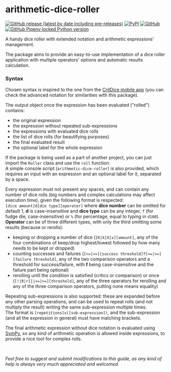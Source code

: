 # arithmetic-dice-roller
[![GitHub release (latest by date including pre-releases)](https://img.shields.io/github/v/release/Damax00/arithmetic-dice-roller?include_prereleases)](https://github.com/Damax00/arithmetic-dice-roller/releases)
[![PyPI](https://img.shields.io/pypi/v/arithmetic-dice-roller)](https://pypi.org/project/arithmetic-dice-roller/)
[![GitHub](https://img.shields.io/github/license/Damax00/arithmetic-dice-roller)](https://github.com/Damax00/arithmetic-dice-roller/blob/main/LICENSE)
[![GitHub Pipenv locked Python version](https://img.shields.io/github/pipenv/locked/python-version/Damax00/arithmetic-dice-roller)](https://www.python.org/downloads/release/python-3100/)

A handy dice roller with extended notation and arithmetic expressions' management.

The package aims to provide an easy-to-use implementation of a dice roller application with multiple operators' options and automatic results calculation.

### Syntax
Chosen syntax is inspired to the one from the [CritDice mobile app](https://www.critdice.com/) (you can check the advanced notation for similarities with this package).

The output object once the expression has been evaluated ("rolled") contains:
- the original expression
- the expression without repeated sub-expressions
- the expressions with evaluated dice rolls
- the list of dice rolls (for beautifying purposes)
- the final evaluated result
- the optional label for the whole expression

If the package is being used as a part of another project, you can just import the `Roller` class and use the `roll` function.  
A simple console script (`arithmetic-dice-roller`) is also provided, which requires an input with an expression and an optional label for it, separated by a space.  

Every expression must not present any spaces, and can contain any number of dice rolls (big numbers and complex calculations may affect execution time), given the following format is respected:  
`[dice amount]d[die type][operator]` where **dice number** can be omitted for default 1, **d** is case-insensitive and **dice type** can be any integer, `f` (for fudge die, case-insensitive) or `%` (for percentage, equal to typing in `d100`).  
**Operator** can be of three different types, with only the third omitting some results (because or rerolls):
- keeping or dropping a number of dice (`[K|k|X|x][amount]`, any of the four combinations of keep/drop highest/lowest followed by how many needs to be kept or dropped)
- counting successes and failures (`[<=|>=][success threshold]f[<=|>=][failure threshold]`, any of the two comparison operators and a threshold for success/failure, with **f** being case-insensitive and the failure part being optional)
- rerolling until the condition is satisfied (critics or comparison) or once (`[!|R|r][|<=|>=][threshold]`, any of the three operators for rerolling and any of the three comparison operators, putting none means equality)

Repeating sub-expressions is also supported: these are expanded before any other parsing operations, and can be used to repeat rolls (and not multiply the result) writing the same sub-expression multiple times.  
The format is `[repetitions]x([sub-expression])`, and the sub-expression (and all the expression in general) must have matching brackets.

The final arithmetic expression without dice notation is evaluated using [SymPy](https://www.sympy.org/en/index.html), so any kind of arithmetic operation is allowed inside expressions, to provide a nice tool for complex rolls.

<br>

_Feel free to suggest and submit modifications to this guide, as any kind of help is always very much appreciated and welcomed._